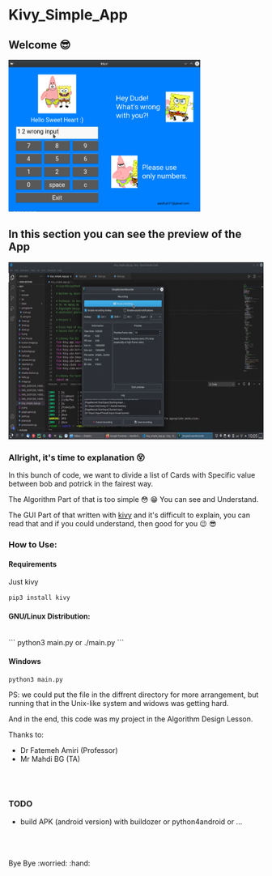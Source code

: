 # Kivy_Simple_App
## Welcome :sunglasses:

<img src="demo.png" alt="a demo pic of app" height="300">

## In this section you can see the preview of the App
<img src="demo.gif" height="350">

### Allright, it's time to explanation :dizzy_face:

In this bunch of code, we want to divide a list of Cards with Specific value between bob and potrick in the fairest way.

The Algorithm Part of that is too simple :flushed: :grin: You can see and Understand.

The GUI Part of that written with [kivy](https://kivy.org/#home) and it's difficult to explain, you can read that and if you could understand, then good for you :wink: :sunglasses:
<br />
### How to Use:
#### Requirements
Just kivy
```bash
pip3 install kivy
```
#### GNU/Linux Distribution:
<br />
```
python3 main.py
or
./main.py
```

#### Windows
```
python3 main.py
```

PS: we could put the file in the diffrent directory for more arrangement, but running that in the Unix-like system and widows was getting hard.

And in the end, this code was my project in the Algorithm Design Lesson.

Thanks to: <br />
- Dr Fatemeh Amiri (Professor) <br />
- Mr Mahdi BG (TA)
 
<br />
<br />

### TODO
- build APK (android version) with buildozer or python4android or ...
<br />
<br />
<br />
Bye Bye :worried: :hand:

<br />
<br />
